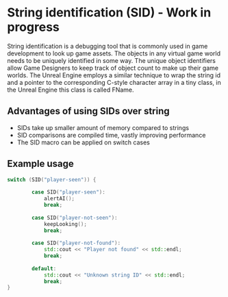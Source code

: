 # String identification (SID) - Work in progress 
String identification is a debugging tool that is commonly used in game development to look up game assets. The objects in any virtual game world needs to be uniquely identified in some way. The unique object identifiers allow Game Designers to keep track of object count to make up their game worlds. The Unreal Engine employs a similar technique  to wrap the string id and a pointer to the corresponding C-style character array in a tiny class, in the Unreal Engine this class is called FName.
## Advantages of using SIDs over string
* SIDs take up smaller amount of memory compared to strings
* SID comparisons are compiled time, vastly improving performance  
* The SID macro can be applied on switch cases 


## Example usage

```cpp
switch (SID("player-seen")) {
        
        case SID("player-seen"):
            alertAI();
            break;
        
        case SID("player-not-seen"):
            keepLooking();
            break;
        
        case SID("player-not-found"):
            std::cout << "Player not found" << std::endl;
            break;
        
        default:
            std::cout << "Unknown string ID" << std::endl;
            break;
}
```
